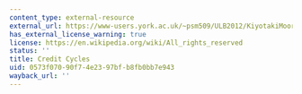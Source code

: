 ```yaml
---
content_type: external-resource
external_url: https://www-users.york.ac.uk/~psm509/ULB2012/KiyotakiMooreJPE1997.pdf
has_external_license_warning: true
license: https://en.wikipedia.org/wiki/All_rights_reserved
status: ''
title: Credit Cycles
uid: 0573f070-90f7-4e23-97bf-b8fb0bb7e943
wayback_url: ''
---
```

